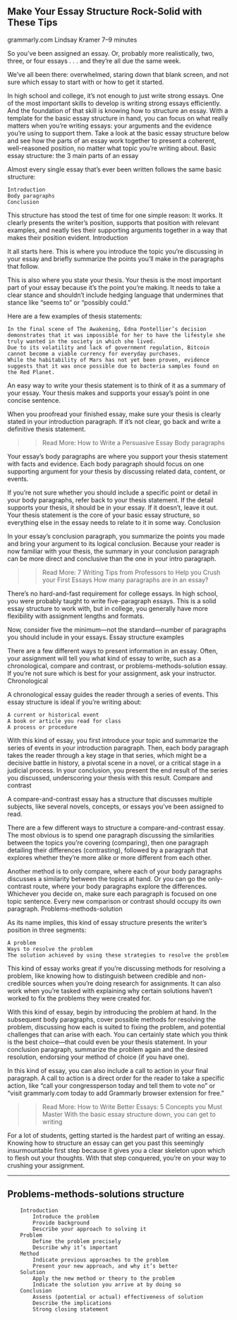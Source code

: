 

## Make Your Essay Structure Rock-Solid with These Tips

grammarly.com
Lindsay Kramer
7–9 minutes

So you’ve been assigned an essay. Or, probably more realistically, two, three, or four essays . . . and they’re all due the same week. 

We’ve all been there: overwhelmed, staring down that blank screen, and not sure which essay to start with or how to get it started. 

In high school and college, it’s not enough to just write strong essays. One of the most important skills to develop is writing strong essays efficiently. And the foundation of that skill is knowing how to structure an essay. With a template for the basic essay structure in hand, you can focus on what really matters when you’re writing essays: your arguments and the evidence you’re using to support them. Take a look at the basic essay structure below and see how the parts of an essay work together to present a coherent, well-reasoned position, no matter what topic you’re writing about. 
Basic essay structure: the 3 main parts of an essay

Almost every single essay that’s ever been written follows the same basic structure: 

    Introduction
    Body paragraphs
    Conclusion

This structure has stood the test of time for one simple reason: It works. It clearly presents the writer’s position, supports that position with relevant examples, and neatly ties their supporting arguments together in a way that makes their position evident. 
Introduction

It all starts here. This is where you introduce the topic you’re discussing in your essay and briefly summarize the points you’ll make in the paragraphs that follow. 

This is also where you state your thesis. Your thesis is the most important part of your essay because it’s the point you’re making. It needs to take a clear stance and shouldn’t include hedging language that undermines that stance like “seems to” or “possibly could.”

Here are a few examples of thesis statements:

    In the final scene of The Awakening, Edna Pontellier’s decision demonstrates that it was impossible for her to have the lifestyle she truly wanted in the society in which she lived.
    Due to its volatility and lack of government regulation, Bitcoin cannot become a viable currency for everyday purchases.
    While the habitability of Mars has not yet been proven, evidence suggests that it was once possible due to bacteria samples found on the Red Planet.

An easy way to write your thesis statement is to think of it as a summary of your essay. Your thesis makes and supports your essay’s point in one concise sentence. 

When you proofread your finished essay, make sure your thesis is clearly stated in your introduction paragraph. If it’s not clear, go back and write a definitive thesis statement. 

>>Read More: How to Write a Persuasive Essay
Body paragraphs

Your essay’s body paragraphs are where you support your thesis statement with facts and evidence. Each body paragraph should focus on one supporting argument for your thesis by discussing related data, content, or events. 

If you’re not sure whether you should include a specific point or detail in your body paragraphs, refer back to your thesis statement. If the detail supports your thesis, it should be in your essay. If it doesn’t, leave it out. Your thesis statement is the core of your basic essay structure, so everything else in the essay needs to relate to it in some way. 
Conclusion

In your essay’s conclusion paragraph, you summarize the points you made and bring your argument to its logical conclusion. Because your reader is now familiar with your thesis, the summary in your conclusion paragraph can be more direct and conclusive than the one in your intro paragraph.

>>Read More: 7 Writing Tips from Professors to Help you Crush your First Essays
How many paragraphs are in an essay?

There’s no hard-and-fast requirement for college essays. In high school, you were probably taught to write five-paragraph essays. This is a solid essay structure to work with, but in college, you generally have more flexibility with assignment lengths and formats. 

Now, consider five the minimum—not the standard—number of paragraphs you should include in your essays. 
Essay structure examples

There are a few different ways to present information in an essay. Often, your assignment will tell you what kind of essay to write, such as a chronological, compare and contrast, or problems-methods-solution essay. If you’re not sure which is best for your assignment, ask your instructor. 
Chronological

A chronological essay guides the reader through a series of events. This essay structure is ideal if you’re writing about:

    A current or historical event
    A book or article you read for class
    A process or procedure

With this kind of essay, you first introduce your topic and summarize the series of events in your introduction paragraph. Then, each body paragraph takes the reader through a key stage in that series, which might be a decisive battle in history, a pivotal scene in a novel, or a critical stage in a judicial process. In your conclusion, you present the end result of the series you discussed, underscoring your thesis with this result. 
Compare and contrast

A compare-and-contrast essay has a structure that discusses multiple subjects, like several novels, concepts, or essays you’ve been assigned to read.

There are a few different ways to structure a compare-and-contrast essay. The most obvious is to spend one paragraph discussing the similarities between the topics you’re covering (comparing), then one paragraph detailing their differences (contrasting), followed by a paragraph that explores whether they’re more alike or more different from each other. 

Another method is to only compare, where each of your body paragraphs discusses a similarity between the topics at hand. Or you can go the only-contrast route, where your body paragraphs explore the differences. Whichever you decide on, make sure each paragraph is focused on one topic sentence. Every new comparison or contrast should occupy its own paragraph.
Problems-methods-solution

As its name implies, this kind of essay structure presents the writer’s position in three segments:

    A problem
    Ways to resolve the problem 
    The solution achieved by using these strategies to resolve the problem 

This kind of essay works great if you’re discussing methods for resolving a problem, like knowing how to distinguish between credible and non-credible sources when you’re doing research for assignments. It can also work when you’re tasked with explaining why certain solutions haven’t worked to fix the problems they were created for. 

With this kind of essay, begin by introducing the problem at hand. In the subsequent body paragraphs, cover possible methods for resolving the problem, discussing how each is suited to fixing the problem, and potential challenges that can arise with each. You can certainly state which you think is the best choice—that could even be your thesis statement. In your conclusion paragraph, summarize the problem again and the desired resolution, endorsing your method of choice (if you have one). 

In this kind of essay, you can also include a call to action in your final paragraph. A call to action is a direct order for the reader to take a specific action, like “call your congressperson today and tell them to vote no” or “visit grammarly.com today to add Grammarly browser extension for free.”

>>Read More: How to Write Better Essays: 5 Concepts you Must Master
With the basic essay structure down, you can get to writing

For a lot of students, getting started is the hardest part of writing an essay. Knowing how to structure an essay can get you past this seemingly insurmountable first step because it gives you a clear skeleton upon which to flesh out your thoughts. With that step conquered, you’re on your way to crushing your assignment.


---

## Problems-methods-solutions structure

        Introduction
            Introduce the problem
            Provide background
            Describe your approach to solving it
        Problem
            Define the problem precisely
            Describe why it’s important
        Method
            Indicate previous approaches to the problem
            Present your new approach, and why it’s better
        Solution
            Apply the new method or theory to the problem
            Indicate the solution you arrive at by doing so
        Conclusion
            Assess (potential or actual) effectiveness of solution
            Describe the implications
            Strong closing statement




